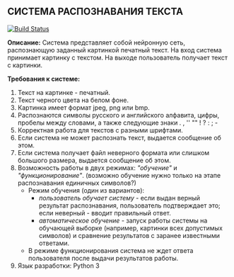 ## СИСТЕМА РАСПОЗНАВАНИЯ ТЕКСТА
[![Build Status](https://travis-ci.org/ssu-451/project.svg?branch=master)](https://travis-ci.org/ssu-451/project)

**Описание:**
Система представляет собой нейронную сеть, распознающую заданный картинкой печатный текст. 
На вход система принимает картинку с текстом. 
На выходе пользователь получает текст с картинки.

**Требования к системе:**
1. Текст на картинке - печатный.
2. Текст черного цвета на белом фоне. 
3. Картинка имеет формат jpeg, png или bmp.
4. Распознаются символы русского и английского алфавита, цифры, пробелы между словами, а также следующие знаки . , '' "" ! ? : ; -
5. Корректная работа для текстов с разными шрифтами.
6. Если система не может распознать текст, выдается сообщение об этом.
7. Если система получает файл неверного формата или слишком большого размера, выдается сообщение об этом.
8. Возможность работы в двух режимах: *"обучение"* и *"функционирование"*. 
(возможно обучение нужно только на этапе распознавания единичных символов?) 
   - Режим обучения (один из вариантов):  
      - *пользователь обучает систему* - если выдан верный результат распознавания, пользователь подтверждает это; 
  если неверный - вводит правильный ответ.
      - *автоматическое обучение* - запуск работы системы на обучающей выборке (например, картинки всех допустимых символов) и сравнение результатов с заранее известными ответами.    
   - В режиме функционирования система не ждет ответа пользователя после выдачи результатов работы.  
9. Язык разработки: Python 3 
